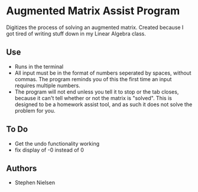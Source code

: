# Augmented Matrix Assist Program
Digitizes the process of solving an augmented matrix. Created because I got tired of writing stuff down in my Linear Algebra class.

## Use
* Runs in the terminal
* All input must be in the format of numbers seperated by spaces, without commas. The program reminds you of this the first time an input requires multiple numbers. 
* The program will not end unless you tell it to stop or the tab closes, because it can't tell whether or not the matrix is "solved". This is designed to be a homework assist tool, and as such it does not solve the problem for you.

## To Do
* Get the undo functionality working
* fix display of -0 instead of 0

## Authors
* Stephen Nielsen
